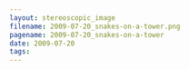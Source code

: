 ```yaml
---
layout: stereoscopic_image
filename: 2009-07-20_snakes-on-a-tower.png
pagename: 2009-07-20_snakes-on-a-tower
date: 2009-07-20
tags:
---
```

